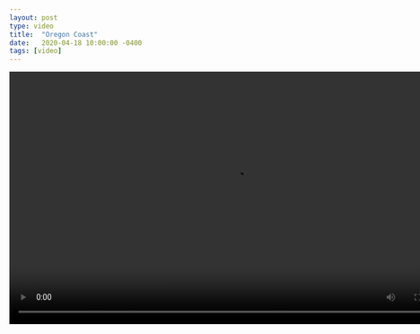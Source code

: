 ```yaml
---
layout: post
type: video
title:  "Oregon Coast"
date:   2020-04-18 10:00:00 -0400
tags: [video]
---
```


<div class="post-video"><video width="800" height="450" controls preload="metadata"><source src="https://flickr.com/video_download.gne?id=49766065088" type="video/mp4"></video></div>

